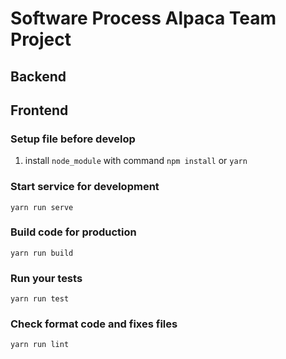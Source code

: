 # Software Process Alpaca Team Project
## Backend
## Frontend
### Setup file before develop
1. install `node_module` with command `npm install` or `yarn`
### Start service for development
```
yarn run serve
```
### Build code for production
```
yarn run build
```
### Run your tests
```
yarn run test
```
### Check format code and fixes files
```
yarn run lint
```
